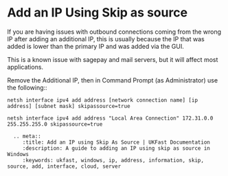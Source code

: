 # Add an IP Using Skip as source

If you are having issues with outbound connections coming from the wrong IP after adding an additional IP, this is usually because the IP that was added is lower than the primary IP and was added via the GUI.

This is a known issue with sagepay and mail servers, but it will affect most applications.

Remove the Additional IP, then in Command Prompt (as Administrator) use the following::

```console
netsh interface ipv4 add address [network connection name] [ip address] [subnet mask] skipassource=true
```

```console
netsh interface ipv4 add address "Local Area Connection" 172.31.0.0 255.255.255.0 skipassource=true
```

```eval_rst
  .. meta::
     :title: Add an IP using Skip As Source | UKFast Documentation
     :description: A guide to adding an IP using skip as source in Windows
     :keywords: ukfast, windows, ip, address, information, skip, source, add, interface, cloud, server
